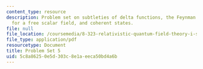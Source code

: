 ```yaml
---
content_type: resource
description: Problem set on subtleties of delta functions, the Feynman propagator
  for a free scalar field, and coherent states.
file: null
file_location: /coursemedia/8-323-relativistic-quantum-field-theory-i-spring-2008/5c8a86250e5d303c8e1aeeca50bd4a6b_ft1ps05_08_1.pdf
file_type: application/pdf
resourcetype: Document
title: Problem Set 5
uid: 5c8a8625-0e5d-303c-8e1a-eeca50bd4a6b
---
```

